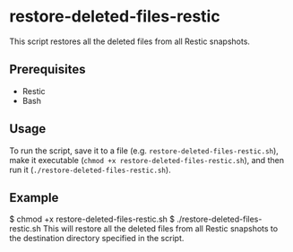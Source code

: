# restore-deleted-files-restic

This script restores all the deleted files from all Restic snapshots.

## Prerequisites

- Restic
- Bash

## Usage

To run the script, save it to a file (e.g. `restore-deleted-files-restic.sh`), make it executable (`chmod +x restore-deleted-files-restic.sh`), and then run it (`./restore-deleted-files-restic.sh`).

## Example
$ chmod +x restore-deleted-files-restic.sh
$ ./restore-deleted-files-restic.sh
This will restore all the deleted files from all Restic snapshots to the destination directory specified in the script.
